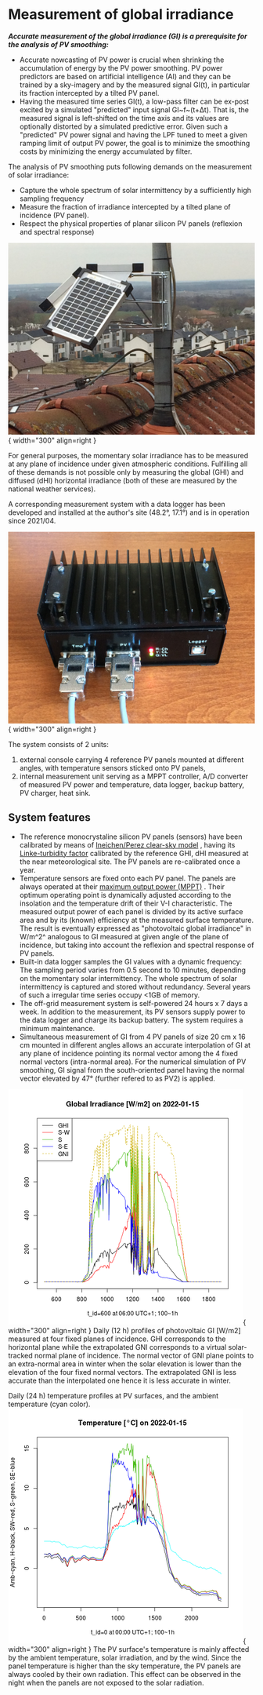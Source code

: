 # Measurement of global irradiance
***Accurate measurement of the global irradiance (GI) is a prerequisite for the analysis of PV smoothing:***  

* Accurate nowcasting of PV power is crucial when shrinking the accumulation of energy by the PV power smoothing. PV power predictors are based on artificial intelligence (AI) and they can be trained by a sky-imagery and by the measured signal GI(t), in particular its fraction intercepted by a tilted PV panel.
* Having the measured time series GI(t), a low-pass filter can be ex-post excited by a simulated "predicted" input signal GI~f~(t+Δt). That is, the measured signal is left-shifted on the time axis and its values are optionally distorted by a simulated predictive error. Given such a "predicted" PV power signal and having the LPF tuned to meet a given ramping limit of output PV power, the goal is to minimize the smoothing costs by minimizing the energy accumulated by filter.

The analysis of PV smoothing puts following demands on the measurement of solar irradiance:  

- Capture the whole spectrum of solar intermittency by a sufficiently high sampling frequency
- Measure the fraction of irradiance intercepted by a tilted plane of incidence (PV panel). 
- Respect the physical properties of planar silicon PV panels (reflexion and spectral response)

![PV console](img/PV_Panels.JPG){ width="300"  align=right }

For general purposes, the momentary solar irradiance has to be measured at any plane of incidence under given atmospheric conditions. Fulfilling all of these demands is not possible only by measuring the global (GHI) and diffused (dHI) horizontal irradiance (both of these are measured by the national weather services).

A corresponding measurement system with a data logger has been developed and installed at the author's site (48.2°, 17.1°) and is in operation since 2021/04.

![PV_logger](img/PV_Logger.JPG){ width="300"  align=right }

 The system consists of 2 units:

1. external console carrying 4 reference PV panels mounted at different angles, with temperature sensors sticked onto PV panels,
2. internal measurement unit serving as a MPPT controller, A/D converter of measured PV power and temperature, data logger, backup battery, PV charger, heat sink.

## System features

* The reference monocrystaline silicon PV panels (sensors) have been calibrated by means of 
[Ineichen/Perez clear-sky model](https://pvlib-python.readthedocs.io/en/v0.4.3/generated/pvlib.clearsky.ineichen.html)
, having its 
[Linke-turbidity factor](https://glossary.ametsoc.org/wiki/Linke_turbidity_factor)
 calibrated by the reference GHI, dHI measured at the near meteorological site. The PV panels are re-calibrated once a year.
* Temperature sensors are fixed onto each PV panel. The panels are always operated at their
[maximum output power (MPPT)](https://www.leonics.com/support/article2_14j/articles2_14j_en.php)
. Their optimum operating point is dynamically adjusted according to the insolation and the temperature drift of their V-I characteristic. The measured output power of each panel is divided by its active surface area and by its (known) efficiency at the measured surface temperature. The result is eventually expressed as "photovoltaic global irradiance" in W/m^2^ analogous to GI measured at given angle of the plane of incidence, but taking into account the reflexion and spectral response of PV panels.
* Built-in data logger samples the GI values with a dynamic frequency: The sampling period varies from 0.5 second to 10 minutes, depending on the momentary solar intermittency. The whole spectrum of solar intermittency is captured and stored without redundancy. Several years of such a irregular time series occupy <1GB of memory.
* The off-grid measurement system is self-powered 24 hours x 7 days a week. In addition to the measurement, its PV sensors supply power to the data logger and charge its backup battery. The system requires a minimum maintenance.
* Simultaneous measurement of GI from 4 PV panels of size 20 cm x 16 cm mounted in different angles allows an accurate interpolation of GI at any plane of incidence pointing its normal vector among the 4 fixed normal vectors (intra-normal area). For the numerical simulation of PV smoothing, GI signal from the south-oriented panel having the normal vector elevated by 47° (further refered to as PV2) is applied.
  
![GI](img/GI.2022-01-15.png){ width="300" align=right }
Daily (12 h) profiles of photovoltaic GI [W/m2] measured at four fixed planes of incidence. GHI corresponds to the horizontal plane while the extrapolated GNI corresponds to a virtual solar-tracked normal plane of incidence. The normal vector of GNI plane points to an extra-normal area in winter when the solar elevation is lower than the elevation of the four fixed normal vectors. The extrapolated GNI is less accurate than the interpolated one hence it is less accurate in winter.  

Daily (24 h) temperature profiles at PV surfaces, and the ambient temperature (cyan color).
![Cels](img/Cels.2022-01-15.png){ width="300" align=right }
The PV surface's temperature is mainly affected by the ambient temperature, solar irradiation, and by the wind. Since the panel temperature is higher than the sky temperature, the PV panels are always cooled by their own radiation. This effect can be observed in the night when the panels are not exposed to the solar radiation.

